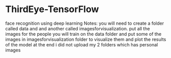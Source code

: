 # ThirdEye-TensorFlow
face recognition using deep learning
Notes:
 you will need to create a folder called data and and another called imagesforvisualization. put all the images for the people you will train on the data folder and put some of the images in imagesforvisualization folder to visualize them and plot the results of the model at the end
 i did not upload my 2 folders which has personal images
